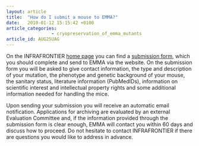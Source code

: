 ```yaml
---
layout: article
title:  "How do I submit a mouse to EMMA?"
date:   2010-01-12 15:15:42 +0100
article_categories:
                 - cryopreservation_of_emma_mutants
article_id: AUG25UAG
---
```


On the INFRAFRONTIER [home page][link-infrafrontier] you can find a [submission form][link-submission], which you should complete and send to EMMA via the website. On the submission form you will be asked to give contact information, the type and description of your mutation, the phenotype and genetic background of your mouse, the sanitary status, literature information (PubMedIDs), information on scientific interest and intellectual property rights and some additional information needed for handling the mice.

Upon sending your submission you will receive an automatic email notification. Applications for archiving are evaluated by an external Evaluation Committee and, if the information provided through the submission form is clear enough, EMMA will contact you within 60 days and discuss how to proceed. Do not hesitate to contact INFRAFRONTIER if there are questions you would like to address in advance.

[link-submission]: https://www.infrafrontier.eu/emma/publicSubmission/submissionForm.emma
[link-infrafrontier]: https://www.infrafrontier.eu